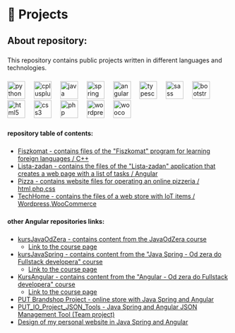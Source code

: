 
<h1 align="left">📘 Projects</h1>

###

<h2 align="left">About repository:</h2>

###

<p align="left">This repository contains public projects written in different languages and technologies.</p>

###

<div align="left">
  <img src="https://cdn.jsdelivr.net/gh/devicons/devicon/icons/python/python-original.svg" height="40" alt="python logo"  />
  <img width="12" />
  <img src="https://cdn.jsdelivr.net/gh/devicons/devicon/icons/cplusplus/cplusplus-original.svg" height="40" alt="cplusplus logo"  />
  <img width="12" />
  <img src="https://cdn.jsdelivr.net/gh/devicons/devicon/icons/java/java-original.svg" height="40" alt="java logo"  />
  <img width="12" />
  <img src="https://cdn.jsdelivr.net/gh/devicons/devicon/icons/spring/spring-original.svg" height="40" alt="spring logo"  />
  <img width="12" />
  <img src="https://cdn.jsdelivr.net/gh/devicons/devicon/icons/angularjs/angularjs-original.svg" height="40" alt="angularjs logo"  />
  <img width="12" />
  <img src="https://cdn.jsdelivr.net/gh/devicons/devicon/icons/typescript/typescript-original.svg" height="40" alt="typescript logo"  />
  <img width="12" />
  <img src="https://cdn.jsdelivr.net/gh/devicons/devicon/icons/sass/sass-original.svg" height="40" alt="sass logo"  />
  <img width="12" />
  <img src="https://cdn.jsdelivr.net/gh/devicons/devicon/icons/bootstrap/bootstrap-original.svg" height="40" alt="bootstrap logo"  />
  <img width="12" />
  <img src="https://cdn.jsdelivr.net/gh/devicons/devicon/icons/html5/html5-original.svg" height="40" alt="html5 logo"  />
  <img width="12" />
  <img src="https://cdn.jsdelivr.net/gh/devicons/devicon/icons/css3/css3-original.svg" height="40" alt="css3 logo"  />
  <img width="12" />
  <img src="https://cdn.jsdelivr.net/gh/devicons/devicon/icons/php/php-original.svg" height="40" alt="php logo"  />
  <img width="12" />
  <img src="https://cdn.jsdelivr.net/gh/devicons/devicon/icons/wordpress/wordpress-original.svg" height="40" alt="wordpress logo"  />
  <img width="12" />
  <img src="https://cdn.jsdelivr.net/gh/devicons/devicon/icons/woocommerce/woocommerce-original.svg" height="40" alt="woocommerce logo"  />
  
</div>

###

<h4 align="left">repository table of contents:</h4>

###

<ul>
	<li><a href="https://github.com/wojciechgunia/Projects/tree/main/Fiszkomat">Fiszkomat - contains files of the "Fiszkomat" program for learning foreign languages / C++ </a></li>
	<li><a href="https://github.com/wojciechgunia/Projects/tree/main/Lista-zadan">Lista-zadan - contains the files of the "Lista-zadan" application that creates a web page with a list of tasks / Angular </a></li>
	<li><a href="https://github.com/wojciechgunia/Projects/tree/main/Pizza">Pizza - contains website files for operating an online pizzeria / html,php,css </a></li>
	<li><a href="https://github.com/wojciechgunia/Projects/tree/main/TechHome">TechHome - contains the files of a web store with IoT items / Wordpress,WooCommerce </a></li>
</ul>


###

<h4 align="left">other Angular repositories links:</h4>

###

<ul>
	<li><a href="https://github.com/wojciechgunia/JavaProjects/tree/main/kursJavaOdZera">kursJavaOdZera - contains content from the JavaOdZera course</a>
		<ul><li><a href="https://www.udemy.com/course/java-od-zera/" target="_blank">Link to the course page</a></li></ul></li>
	<li><a href="https://github.com/wojciechgunia/JavaProjects/tree/main/kursJavaSpring">kursJavaSpring - contains content from the "Java Spring - Od zera do Fullstack developera" course</a>
		<ul><li><a href="https://www.udemy.com/course/angular-i-java-spring-od-zera-do-fullstack-developera/" target="_blank">Link to the course page</a></li></ul></li>
	<li><a href="https://github.com/wojciechgunia/AngularProjects/tree/main/KursAngular">KursAngular - contains content from the "Angular - Od zera do Fullstack developera" course</a>
		<ul><li><a href="https://www.udemy.com/course/angular-i-java-spring-od-zera-do-fullstack-developera/" target="_blank">Link to the course page</a></li></ul></li>
	<li><a href="https://github.com/wojciechgunia/PUT_Brandshop_PO">PUT Brandshop Project - online store with Java Spring and Angular</a></li>
	<li><a href="https://github.com/wojciechgunia/PUT_IO_Project_JSON_Tools">PUT_IO_Project_JSON_Tools - Java Spring and Angular JSON Management Tool (Team project)</a></li>
	<li><a href="https://github.com/wojciechgunia/wojciechgunia.pl">Design of my personal website in Java Spring and Angular</a></li>
</ul>
